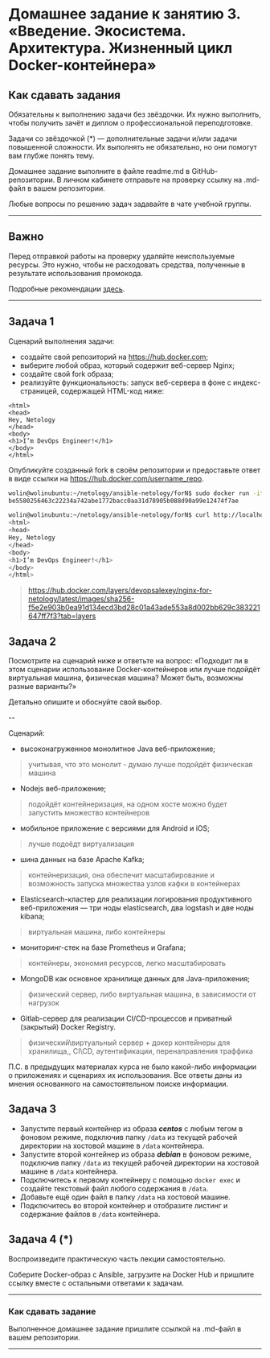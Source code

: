 
# Домашнее задание к занятию 3. «Введение. Экосистема. Архитектура. Жизненный цикл Docker-контейнера»

## Как сдавать задания

Обязательны к выполнению задачи без звёздочки. Их нужно выполнить, чтобы получить зачёт и диплом о профессиональной переподготовке.

Задачи со звёздочкой (*) — дополнительные задачи и/или задачи повышенной сложности. Их выполнять не обязательно, но они помогут вам глубже понять тему.

Домашнее задание выполните в файле readme.md в GitHub-репозитории. В личном кабинете отправьте на проверку ссылку на .md-файл в вашем репозитории.

Любые вопросы по решению задач задавайте в чате учебной группы.

---


## Важно

Перед отправкой работы на проверку удаляйте неиспользуемые ресурсы.
Это нужно, чтобы не расходовать средства, полученные в результате использования промокода.

Подробные рекомендации [здесь](https://github.com/netology-code/virt-homeworks/blob/virt-11/r/README.md).

---

## Задача 1

Сценарий выполнения задачи:

- создайте свой репозиторий на https://hub.docker.com;
- выберите любой образ, который содержит веб-сервер Nginx;
- создайте свой fork образа;
- реализуйте функциональность:
запуск веб-сервера в фоне с индекс-страницей, содержащей HTML-код ниже:
```
<html>
<head>
Hey, Netology
</head>
<body>
<h1>I’m DevOps Engineer!</h1>
</body>
</html>
```

Опубликуйте созданный fork в своём репозитории и предоставьте ответ в виде ссылки на https://hub.docker.com/username_repo.


```bash                                                                                              
wolin@wolinubuntu:~/netology/ansible-netology/forN$ sudo docker run -it -d -p 8080:80 devopsalexey/nginx-for-netology
be5580256463c22234a742abe1772bacc0aa31d78905b088d90a99e12474f7ae

wolin@wolinubuntu:~/netology/ansible-netology/forN$ curl http://localhost:8080
<html>
<head>
Hey, Netology
</head>
<body>
<h1>I’m DevOps Engineer!</h1>
</body>
</html>
```


> https://hub.docker.com/layers/devopsalexey/nginx-for-netology/latest/images/sha256-f5e2e903b0ea91d134ecd3bd28c01a43ade553a8d002bb629c383221647ff7f3?tab=layers

## Задача 2

Посмотрите на сценарий ниже и ответьте на вопрос:
«Подходит ли в этом сценарии использование Docker-контейнеров или лучше подойдёт виртуальная машина, физическая машина? Может быть, возможны разные варианты?»

Детально опишите и обоснуйте свой выбор.

--

Сценарий:

- высоконагруженное монолитное Java веб-приложение;
> учитывая, что это монолит - думаю лучше подойдёт физическая машина

- Nodejs веб-приложение;
> подойдёт контейнеризация, на одном хосте можно будет запустить множество контейнеров

- мобильное приложение c версиями для Android и iOS;
> лучше подоёдт виртуализация

- шина данных на базе Apache Kafka;
> контейнеризация, она обеспечит масштабирование и возможность запуска множества узлов кафки в контейнерах

- Elasticsearch-кластер для реализации логирования продуктивного веб-приложения — три ноды elasticsearch, два logstash и две ноды kibana;
> виртуальная машина, либо контейнеры

- мониторинг-стек на базе Prometheus и Grafana;
> контейнеры, экономия ресурсов, легко масштабировать

- MongoDB как основное хранилище данных для Java-приложения;
> физический сервер, либо виртуальная машина, в зависимости от нагрузок

- Gitlab-сервер для реализации CI/CD-процессов и приватный (закрытый) Docker Registry.
> физический\виртуальный сервер + докер контейнеры для хранилища,, CI\CD, аутентификации, перенаправления траффика

П.С. в предыдущих материалах курса не было какой-либо информации о приложениях и сценариях их использования. Все ответы даны из мнения основанного на самостоятельном поиске информации.

## Задача 3

- Запустите первый контейнер из образа ***centos*** c любым тегом в фоновом режиме, подключив папку ```/data``` из текущей рабочей директории на хостовой машине в ```/data``` контейнера.
- Запустите второй контейнер из образа ***debian*** в фоновом режиме, подключив папку ```/data``` из текущей рабочей директории на хостовой машине в ```/data``` контейнера.
- Подключитесь к первому контейнеру с помощью ```docker exec``` и создайте текстовый файл любого содержания в ```/data```.
- Добавьте ещё один файл в папку ```/data``` на хостовой машине.
- Подключитесь во второй контейнер и отобразите листинг и содержание файлов в ```/data``` контейнера.

## Задача 4 (*)

Воспроизведите практическую часть лекции самостоятельно.

Соберите Docker-образ с Ansible, загрузите на Docker Hub и пришлите ссылку вместе с остальными ответами к задачам.


---

### Как cдавать задание

Выполненное домашнее задание пришлите ссылкой на .md-файл в вашем репозитории.

---

